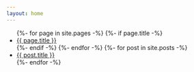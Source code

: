 ```yaml
---
layout: home
---
```


<ul>
{%- for page in site.pages -%}
  {%- if page.title -%}
    <li><a href='{{ page.url }}'>{{ page.title }}</a></li>
  {%- endif -%}
{%- endfor -%}
{%- for post in site.posts -%}
  <li><a href='{{ post.url }}'>{{ post.title }}</a></li>
{%- endfor -%}
</ul>
